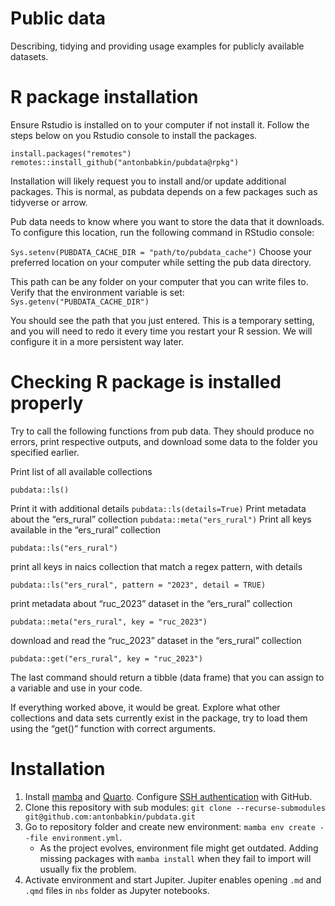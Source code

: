 # Public data

Describing, tidying and providing usage examples for publicly available datasets.

# R package installation

Ensure Rstudio is installed on to your computer if not install it. Follow the steps below on you Rstudio console to install the packages.

```         
install.packages("remotes")
remotes::install_github("antonbabkin/pubdata@rpkg")
```

Installation will likely request you to install and/or update additional packages. This is normal, as pubdata depends on a few packages such as tidyverse or arrow.

Pub data needs to know where you want to store the data that it downloads. To configure this location, run the following command in RStudio console:

`Sys.setenv(PUBDATA_CACHE_DIR = "path/to/pubdata_cache")` Choose your preferred location on your computer while setting the pub data directory.

This path can be any folder on your computer that you can write files to. Verify that the environment variable is set: `Sys.getenv("PUBDATA_CACHE_DIR")`

You should see the path that you just entered. This is a temporary setting, and you will need to redo it every time you restart your R session. We will configure it in a more persistent way later.

# Checking R package is installed properly

Try to call the following functions from pub data. They should produce no errors, print respective outputs, and download some data to the folder you specified earlier.

Print list of all available collections

`pubdata::ls()`

Print it with additional details `pubdata::ls(details=True)` Print metadata about the “ers_rural” collection `pubdata::meta("ers_rural")` Print all keys available in the “ers_rural” collection

`pubdata::ls("ers_rural")`

print all keys in naics collection that match a regex pattern, with details

`pubdata::ls("ers_rural", pattern = "2023", detail = TRUE)`

print metadata about “ruc_2023” dataset in the “ers_rural” collection

`pubdata::meta("ers_rural", key = "ruc_2023")`

download and read the “ruc_2023” dataset in the “ers_rural” collection

`pubdata::get("ers_rural", key = "ruc_2023")`

The last command should return a tibble (data frame) that you can assign to a variable and use in your code.

If everything worked above, it would be great. Explore what other collections and data sets currently exist in the package, try to load them using the “get()” function with correct arguments.

# Installation

1.  Install [mamba](https://mamba.readthedocs.io/en/latest/index.html) and [Quarto](https://quarto.org/). Configure [SSH authentication](https://docs.github.com/en/authentication/connecting-to-github-with-ssh) with GitHub.
2.  Clone this repository with sub modules: `git clone --recurse-submodules git@github.com:antonbabkin/pubdata.git`
3.  Go to repository folder and create new environment: `mamba env create --file environment.yml`.
    -   As the project evolves, environment file might get outdated. Adding missing packages with `mamba install` when they fail to import will usually fix the problem.
4.  Activate environment and start Jupiter. Jupiter enables opening `.md` and `.qmd` files in `nbs` folder as Jupyter notebooks.
